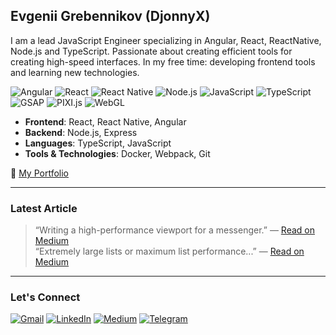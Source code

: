 ## Evgenii Grebennikov (DjonnyX)

I am a lead JavaScript Engineer specializing in Angular, React, ReactNative, Node.js and TypeScript.
Passionate about creating efficient tools for creating high-speed interfaces.
In my free time: developing frontend tools and learning new technologies.

![Angular](https://img.shields.io/badge/Angular-DD0031?style=flat&logo=angular&logoColor=white)
![React](https://img.shields.io/badge/React-61DAFB?style=flat&logo=react&logoColor=black)
![React Native](https://img.shields.io/badge/React_Native-61DAFB?style=flat&logo=react&logoColor=black)
![Node.js](https://img.shields.io/badge/Node.js-339933?style=flat&logo=node.js&logoColor=white)
![JavaScript](https://img.shields.io/badge/JavaScript-F7DF1E?style=flat&logo=javascript&logoColor=black)
![TypeScript](https://img.shields.io/badge/TypeScript-3178C6?style=flat&logo=typescript&logoColor=white)
![GSAP](https://img.shields.io/badge/GSAP-88ce02?style=flat&logo=greensock&logoColor=white)
![PIXI.js](https://img.shields.io/badge/PIXI.js-E535AA?style=flat&logo=pixijs&logoColor=white)
![WebGL](https://img.shields.io/badge/WebGL-000000?style=flat&logo=webgl&logoColor=white)

* **Frontend**: React, React Native, Angular
* **Backend**: Node.js, Express
* **Languages**: TypeScript, JavaScript
* **Tools & Technologies**: Docker, Webpack, Git

🔗 [My Portfolio](https://eugene-grebennikov.pro)

---

###  Latest Article
> “Writing a high-performance viewport for a messenger.” — [Read on Medium](https://medium.com/@djonnyx/writing-a-high-performance-viewport-for-a-messenger-ffbe726bb72d) </br>
> “Extremely large lists or maximum list performance...” — [Read on Medium](https://medium.com/%40djonnyx/extremely-large-lists-or-maximum-list-performance-in-angular-e4988af48303)

---

### Let's Connect

[![Gmail](https://img.shields.io/badge/Gmail-D14836?style=for-the-badge&logo=gmail&logoColor=white)](mailto:djonnyx@gmail.com)
[![LinkedIn](https://img.shields.io/badge/LinkedIn-0A66C2?style=for-the-badge&logo=linkedin&logoColor=white)](https://linkedin.com/in/evgenii-grebennikov)
[![Medium](https://img.shields.io/badge/Medium-12100E?style=for-the-badge&logo=medium&logoColor=white)](https://medium.com/@djonnyx)
[![Telegram](https://img.shields.io/badge/Telegram-26A5E4?style=for-the-badge&logo=telegram&logoColor=white)](https://t.me/djonnyx)
